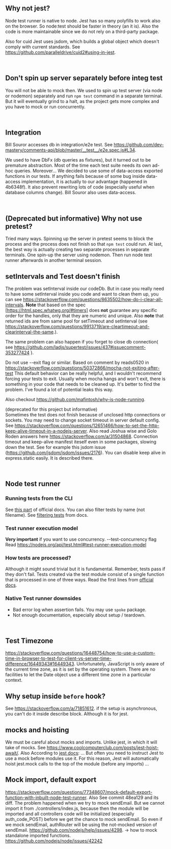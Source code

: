 ## Why not jest?

Node test runner is native to node. Jest has so many polyfills to work also on the browser. So node:test should be faster in theory (an it is). Also the code is more maintainable since we do not rely on a third-party package.

Also for cuid Jest uses jsdom, which builds a global object which doesn't comply with current standards. See https://github.com/paralleldrive/cuid2#using-in-jest.

</br>

## Don't spin up server separately before integ test

You will not be able to mock then.
We used to spin up test server (via node or nodemon) separately and run `npm test` command in a separate terminal. But it will eventually grind to a halt, as the project gets more complex and you have to mock or run concurrently.

</br>

## Integration

Bill Souror accesses db in integration/e2e test. See https://github.com/dev-mastery/comments-api/blob/master/__test__/e2e.spec.js#L34.

We used to have DbFx (db queries as fixtures), but it turned out to be premature abstraction. Most of the time each test suite needs its own ad-hoc queries. Moreover...
We decided to use some of data-access exported functions in our tests. If anything fails because of some bug  inside data-access implementation, it is actually to our advantage (happened in 4b6348f). It also prevent rewriting lots of code (especially useful when database columns change).  Bill Souror also uses data-access.

</br>

## (Deprecated but informative) Why not use pretest?

Tried many ways. Spinning up the server in pretest seems to block the process and the process does not finish so that `npm test` could run.
At last, the best way is actually creating two separate processes in separate terminals. One spin-up the server using nodemon. Then run node test runner afterwards in another terminal session.

## setIntervals and Test doesn't finish

The problem was setInterval inside our codeDb. But in case you really need to have some setInterval inside you code and want to clean them up, you can see https://stackoverflow.com/questions/8635502/how-do-i-clear-all-intervals. **Note** that based on the spec [https://html.spec.whatwg.org/#timers] does **not** guarantee any specific order for the handles, only that they are numeric and unique. Also **note** that returned ids are from same pool for setTimeout and setInterval (see https://stackoverflow.com/questions/9913719/are-cleartimeout-and-clearinterval-the-same.).

The same problem can also happen if you forget to close db connection( see https://github.com/ladjs/supertest/issues/437#issuecomment-353277424 ).

Do not use --exit flag or similar. Based on comment by reads0520 in https://stackoverflow.com/questions/50372866/mocha-not-exiting-after-test
This default behavior can be really helpful, and I wouldn't recommend forcing your tests to exit. Usually when mocha hangs and won't exit, there is something in your code that needs to be cleaned up. It's better to find the problem. I've found a lot of potential leaks this way.

Also checkout https://github.com/mafintosh/why-is-node-running.

(deprecated for this project but informative)  
Sometimes the test does not finish because of unclosed http connections or sockets. You may need to change socket timeout in server default config. See https://stackoverflow.com/questions/12651466/how-to-set-the-http-keep-alive-timeout-in-a-nodejs-server.
Also read Joshua wise and Golo Roden answers here https://stackoverflow.com/a/31504868.
Connection timeout and keep-alive manifest iteself even in some packages, slowing down the test. See for example this jsdom issue (https://github.com/jsdom/jsdom/issues/2176). You can disable keep alive in express.static easily. It is described there.

</br>

## Node test runner

### Running tests from the CLI

See [this part](https://nodejs.org/docs/latest/api/test.html#running-tests-from-the-command-line) of official docs. You can also filter tests by name (not filename). See [filtering tests](https://nodejs.org/docs/latest/api/test.html#filtering-tests-by-name) from docs.

### Test runner execution model

**Very important** if you want to use concurrency. --test-concurrency flag
Read https://nodejs.org/api/test.html#test-runner-execution-model

### How tests are processed?

Although it might sound trivial but it is fundamental. Remember, tests pass if they don't fail. Tests created via the test module consist of a single function that is processed in one of three ways. Read the first lines from [official docs](https://nodejs.org/docs/latest/api/test.html#test-runner).

### Native Test runner downsides

-   Bad error log when assertion fails. You may use `spoke` package.
-   Not enough documentation, especially about setup / teardown.

</br>

## Test Timezone

https://stackoverflow.com/questions/16448754/how-to-use-a-custom-time-in-browser-to-test-for-client-vs-server-time-difference/16449343#16449343.
Unfortunately, JavaScript is only aware of the current time zone, as it is set by the operating system. There are no facilities to let the Date object use a different time zone in a particular context.

## Why setup inside `before` hook?

See https://stackoverflow.com/a/71851612. if the setup is asynchronous, you can't do it inside describe block. Although it is for jest.

## mocks and hoisting

We must be careful about mocks and imports. Unlike jest, in which it will take of mocks. See https://www.coolcomputerclub.com/posts/jest-hoist-await/. Also According to [jest docs](https://jestjs.io/docs/manual-mocks#using-with-es-module-imports): ... But often you need to instruct Jest to use a mock before modules use it. For this reason, Jest will automatically hoist jest.mock calls to the top of the module (before any imports) ...


## Mock import, default export
https://stackoverflow.com/questions/77348607/mock-default-export-function-with-inbuilt-node-test-runner.
Also See commit 48ea129 and its diff. The problem happened when we try to mock sendEmail. But we cannot import it from ./controllers/index.js, because then the module will be imported and all controllers code will be initialized (especially auth_code_POST) before we get the chance to mock sendEmail. So even if we mock sendEmail, authRouter will be using the not-mocked version of sendEmail.
https://github.com/nodejs/help/issues/4298. -> how to mock standalone imported functions.
https://github.com/nodejs/node/issues/42242
